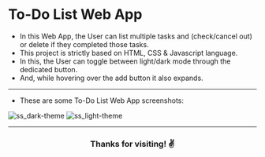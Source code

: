 # To-Do List Web App
- In this Web App, the User can list multiple tasks and (check/cancel out) or delete if they completed those tasks.
- This project is strictly based on HTML, CSS & Javascript language.
- In this, the User can toggle between light/dark mode through the dedicated button.
- And, while hovering over the add button it also expands.

---
- These are some To-Do List Web App screenshots:

![ss_dark-theme](https://github.com/animeshraghav/To-Do-list-Web-App/blob/main/images/ss_2.png?raw=true)
![ss_light-theme](https://github.com/animeshraghav/To-Do-list-Web-App/blob/main/images/ss_1.png?raw=true)

---

<h3 align="center">Thanks for visiting! ✌️</h3>
